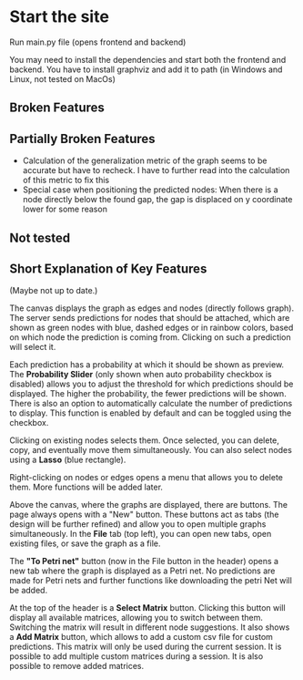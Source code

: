 # Start the site

Run main.py file (opens frontend and backend)

You may need to install the dependencies and start both the frontend and backend.
You have to install graphviz and add it to path (in Windows and Linux, not tested on MacOs)

## Broken Features

## Partially Broken Features

- Calculation of the generalization metric of the graph seems to be accurate but have to recheck. I have to further read into the calculation of this metric to fix this
- Special case when positioning the predicted nodes: When there is a node directly below the found gap, the gap is displaced on y coordinate lower for some reason

## Not tested

## Short Explanation of Key Features

(Maybe not up to date.)

The canvas displays the graph as edges and nodes (directly follows graph). The server sends predictions for nodes that should be attached, which are shown as green nodes with blue, dashed edges or in rainbow colors, based on which node the prediction is coming from. Clicking on such a prediction will select it.

Each prediction has a probability at which it should be shown as preview. The **Probability Slider** (only shown when auto probability checkbox is disabled) allows you to adjust the threshold for which predictions should be displayed. The higher the probability, the fewer predictions will be shown. There is also an option to automatically calculate the number of predictions to display. This function is enabled by default and can be toggled using the checkbox.

Clicking on existing nodes selects them. Once selected, you can delete, copy, and eventually move them simultaneously. You can also select nodes using a **Lasso** (blue rectangle).

Right-clicking on nodes or edges opens a menu that allows you to delete them. More functions will be added later.

Above the canvas, where the graphs are displayed, there are buttons. The page always opens with a "New" button. These buttons act as tabs (the design will be further refined) and allow you to open multiple graphs simultaneously. In the **File** tab (top left), you can open new tabs, open existing files, or save the graph as a file.

The **"To Petri net"** button (now in the File button in the header) opens a new tab where the graph is displayed as a Petri net. No predictions are made for Petri nets and further functions like downloading the petri Net will be added.

At the top of the header is a **Select Matrix** button. Clicking this button will display all available matrices, allowing you to switch between them. Switching the matrix will result in different node suggestions. It also shows a **Add Matrix** button, which allows to add a custom csv file for custom predictions. This matrix will only be used during the current session. It is possible to add multiple custom matrices during a session. It is also possible to remove added matrices.
